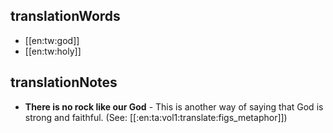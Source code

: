 ## translationWords

* [[en:tw:god]]
* [[en:tw:holy]]

## translationNotes

* **There is no rock like our God** - This is another way of saying that God is strong and faithful.  (See: [[:en:ta:vol1:translate:figs_metaphor]])
